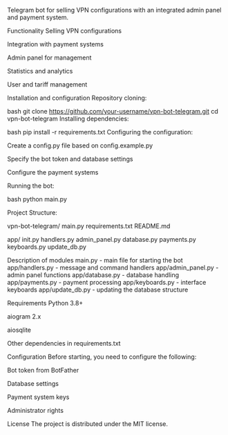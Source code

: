 Telegram bot for selling VPN configurations with an integrated admin panel and payment system.

 Functionality
Selling VPN configurations

Integration with payment systems

Admin panel for management

Statistics and analytics

User and tariff management

Installation and configuration
Repository cloning:

bash
git clone https://github.com/your-username/vpn-bot-telegram.git
cd vpn-bot-telegram
Installing dependencies:

bash
pip install -r requirements.txt
Configuring the configuration:

Create a config.py file based on config.example.py

Specify the bot token and database settings

Configure the payment systems

Running the bot:

bash
python main.py


Project Structure:

vpn-bot-telegram/
main.py
requirements.txt
README.md

app/
init.py
handlers.py
admin_panel.py
database.py
payments.py
keyboards.py
update_db.py

Description of modules
main.py - main file for starting the bot
app/handlers.py - message and command handlers
app/admin_panel.py - admin panel functions
app/database.py - database handling
app/payments.py - payment processing
app/keyboards.py - interface keyboards
app/update_db.py - updating the database structure

Requirements
Python 3.8+

aiogram 2.x

aiosqlite

Other dependencies in requirements.txt

Configuration
Before starting, you need to configure the following:

Bot token from BotFather

Database settings

Payment system keys

Administrator rights

License
The project is distributed under the MIT license.
